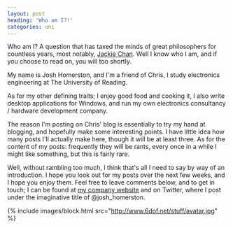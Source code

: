 ```yaml
---
layout: post
heading: 'Who am I?!'
categories: uni
---
```


Who am I? A question that has taxed the minds of great philosophers for countless years, most notably, [Jackie Chan](http://en.wikipedia.org/wiki/Who_Am_I%3F). Well I know who I am, and if you choose to read on, you will too shortly.

My name is Josh Homerston, and I'm a friend of Chris, I study electronics engineering at The University of Reading.

As for my other defining traits; I enjoy good food and cooking it, I also write desktop applications for Windows, and run my own electronics consultancy / hardware development company.

The reason I'm posting on Chris' blog is essentially to try my hand at blogging, and hopefully make some interesting points. I have little idea how many posts I'll actually make here, though it will be at least three. As for the content of my posts: frequently they will be rants, every once in a while I might like something, but this is fairly rare.

Well, without rambling too much, I think that's all I need to say by way of an introduction. I hope you look out for my posts over the next few weeks, and I hope you enjoy them. Feel free to leave comments below, and to get in touch; I can be found at [my company website](http://www.6dof.net/) and on Twitter, where I post under the imaginative title of @josh_homerston.

{% include images/block.html src="http://www.6dof.net/stuff/avatar.jpg" %}

 